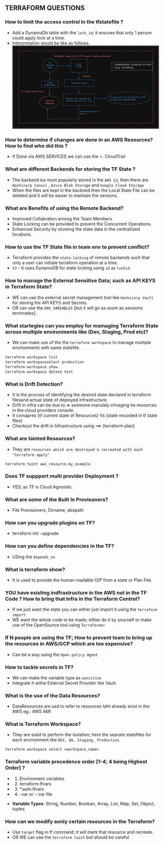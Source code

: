 ## TERRAFORM QUESTIONS

### How to limit the access control in the tfstatefile ?

- Add a DynamoDb table with the `lock_id`; it ensures that only 1 person could apply lock at a time.
- Interpretation would be like as follows.
  ![alt text](lock_id.png)

### How to determine if changes are done in an AWS Resources? How to find who did this ?

- If Done via AWS SERVICES we can use the =. CloudTrail

### What are different Backends for storing the TF State ?

- The backend ios most popularly stored in the `AWS S3`, then there are `Hashicorp Consul` , `Azure Blob Storage` and `Google Cloud Storage`
- When the files are kept in the backned then the Local State File can be deleted and it will be easier to maintain the versions.

### What are Benefits of using the Remote Backend?

- Improved Collabration among the Team Members.
- State Locking can be provided to prevent the Concurrent Operations.
- Enhanced Security by storeing the state data in the centrailized locations.

### How to use the TF State file in team env to prevent conflict?

- Terraform provides the `state-locking` of remote backends such that only a user can initiate terraform operation at a time.
- `S3` - It uses DynamoDB for state locking using `id` as `lockid`

### How to manage the External Sensitive Data; such as API KEYS in Terraform State?

- WE can use the external secret management tool like `Hashicorp Vault` for storing the API KEYS and Secrets.
- OR can use the `ENV_VARIABLES` [but it will go as soom as sessions terminates].

### What startegies can you employ for mamaging Terraform State across multiple environments like (Dev, Staging, Prod etc)?

- We can make use of the the `terraform workspace` to manage multiple environments with same statefile.

```
terraform workspace list
terraform workspaceselect production
terraform workspace show
terraform workspace delete test
```

### What is Drift Detection?

- It is the process of identifying the desired state declared in terraform filesand actual state of deployed infrastructure.
- Drift in infra can be due to => someone manulaly chnaging he resources in the cloud providers console.
- It comapres {tf current state of Resources} Vs {state recorded in tf state files}
- Checkout the drift in Infrastructure using ==> {terraform plan}

### What are tainted Resources?

- They are `resources which are destroyed & recreated with each "terraform apply"`

```
terraform taint aws_resource.my_example
```

### Does TF suppport multi provider Deployment ?

- YES; as TF is Cloud Agnoistic.

### What are some of the Built In Provisoners?

- File Provisioners, Dirname, abspath

### How can you upgrade plugins on TF?

- terraform init -upgrade

### How can you define dependencies in the TF?

- USing the `depends_on`

### What is terraform show?

- It is used to provide the human readable O/P from a state or Plan File.

### YOU have existing indfrastructure in the AWS not in the TF Code ? How to bring that Infra in the Terraform Control?

- If we just want the state you can either just import it using the `terraform import`
- WE want the whole code to be made; either do it by yourself or make use of the OpenSource tool using `Terraformer`

### If N people are using the TF; How to prevent team to bring up the resources in AWS/GCP which are too expensive?

- Can be a way using the `Open policy Agent`

### How to tackle secrets in TF?

- We can make the variable type as `sensitive`
- Integrate it withe External Secret Provider like Vault.

### What is the use of the Data Resources?

- DataResources are usd to refer to resources taht already exist in the AWS eg.: AWS AMI

### What is Terraform Workspace?

- They are sued to perform the isolation; here the seprate statefiles for each environment like `DEV, QA, Staging, Production`.

```
terraform workspace select <workspace_name>
```

### Terraform variable precedence order [1-4; 4 being Highest Order] ?

- 1. Environment variables
- 2. terraform.tfvars
- 3. \*.auto.tfvars
- 4. -var or --var file

- **Variable Types**: String, Number, Boolean, Array, List, Map, Set, Object, tuples

### How can we modify aonly certain resources in the Terraform?

- Use `target` flag in tf command; it will mark that resource and recreate.
- OR WE can use the `terraform taint` but should be careful
